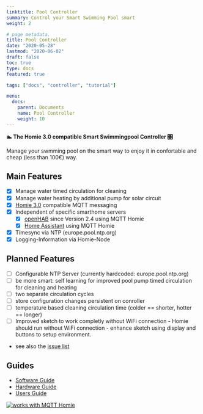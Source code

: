 ```yaml
---
linktitle: Pool Controller
summary: Control your Smart Swimming Pool smart
weight: 2

# page metadata.
title: Pool Controller
date: "2020-05-28"
lastmod: "2020-06-02"
draft: false
toc: true
type: docs
featured: true

tags: ["docs", "controller", "tutorial"]

menu:
  docs:
    parent: Documents
    name: Pool Controller
    weight: 10
---
```

**🏊 The Homie 3.0 compatible Smart Swimmingpool Controller 🎛️**

Manage your swmming pool on the smart way to enjoy it in confortable and cheap (less than 100€) way.

## Main Features

- [x] Manage water timed circulation for cleaning
- [x] Manage water heating by additional pump for solar circuit
- [x] [Homie 3.0](https://homieiot.github.io/) compatible MQTT messaging
- [x] Independent of specific smarthome servers
  - [x] [openHAB](https://www.openhab.org) since Version 2.4 using MQTT Homie
  - [x] [Home Assistant](home-assistant.io) using MQTT Homie
- [x] Timesync via NTP (europe.pool.ntp.org)
- [x] Logging-Information via Homie-Node

## Planned Features

- [ ] Configurable NTP Server (currently hardcoded: europe.pool.ntp.org)
- [ ] be more smart: self learning for improved pool pump timed circulation for cleaning and heating
- [ ] two separate circulation cycles
- [ ] store configuration changes persistent on conroller
- [ ] temperature based cleaning circulation time (colder == shorter, hotter == longer)
- [ ] Improved sketch to work completly without WiFi connection
      - Homie should run without WiFi connection
      - enhance sketch using display and buttons to setup environment.
- see also the [issue list](https://github.com/smart-swimmingpool/pool-controller/issues)

## Guides

- [Software Guide](https://smart-swimmingpool.github.io/pool-controller/software-guide.html)
- [Hardware Guide](https://smart-swimmingpool.github.io/pool-controller/hardware-guide.html)
- [Users Guide](https://smart-swimmingpool.github.io/pool-controller/users-guide.html)


[![works with MQTT Homie](https://homieiot.github.io/img/works-with-homie.svg "works with MQTT Homie")](https://homieiot.github.io/)
